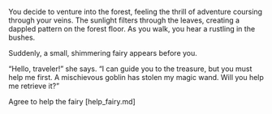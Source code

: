 You decide to venture into the forest, feeling the thrill of adventure coursing through your veins. The sunlight filters through the leaves, creating a dappled pattern on the forest floor. As you walk, you hear a rustling in the bushes.

Suddenly, a small, shimmering fairy appears before you.

“Hello, traveler!” she says. “I can guide you to the treasure, but you must help me first. A mischievous goblin has stolen my magic wand. Will you help me retrieve it?”

Agree to help the fairy [help_fairy.md]

